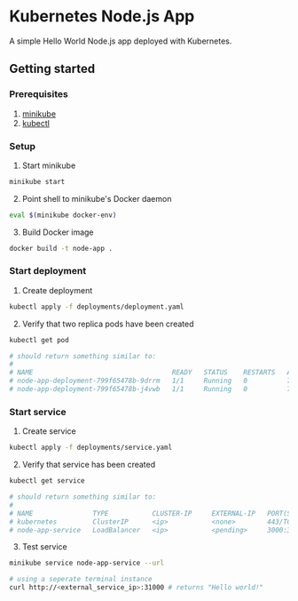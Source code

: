 # Kubernetes Node.js App

A simple Hello World Node.js app deployed with Kubernetes.

## Getting started

### Prerequisites

1. [minikube](https://minikube.sigs.k8s.io/docs/)
2. [kubectl](https://kubernetes.io/docs/reference/kubectl/)

### Setup

1. Start minikube

```sh
minikube start
```

2. Point shell to minikube's Docker daemon

```sh
eval $(minikube docker-env)
```

3. Build Docker image

```sh
docker build -t node-app .
```

### Start deployment

1. Create deployment

```sh
kubectl apply -f deployments/deployment.yaml
```

2. Verify that two replica pods have been created

```sh
kubectl get pod

# should return something similar to:
#
# NAME                                   READY   STATUS    RESTARTS   AGE
# node-app-deployment-799f65478b-9drrm   1/1     Running   0          7s
# node-app-deployment-799f65478b-j4vwb   1/1     Running   0          7s
```

### Start service

1. Create service

```sh
kubectl apply -f deployments/service.yaml
```

2. Verify that service has been created

```sh
kubectl get service

# should return something similar to:
#
# NAME               TYPE           CLUSTER-IP     EXTERNAL-IP   PORT(S)          AGE
# kubernetes         ClusterIP      <ip>           <none>        443/TCP          65m
# node-app-service   LoadBalancer   <ip>           <pending>     3000:31000/TCP   33m
```

3. Test service

```sh
minikube service node-app-service --url

# using a seperate terminal instance
curl http://<external_service_ip>:31000 # returns "Hello world!"
```
